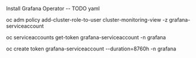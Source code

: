 Install Grafana Operator -- TODO yaml

oc adm policy add-cluster-role-to-user cluster-monitoring-view -z grafana-serviceaccount

oc serviceaccounts get-token grafana-serviceaccount -n grafana

oc create token grafana-serviceaccount --duration=8760h -n grafana
